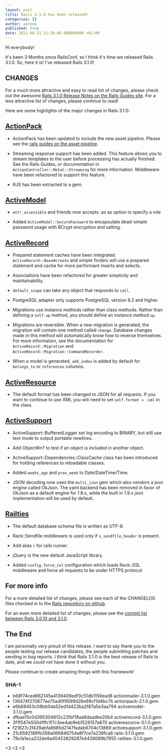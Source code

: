 ```yaml
---
layout: post
title: Rails 3.1.0 has been released!
categories: []
author: aaronp
published: true
date: 2011-08-31 21:20:00.000000000 +01:00
---
```

Hi everybody!

It's been 3 Months since RailsConf, so I think it's time we released Rails 3.1.0.  So, here it is!  I've released Rails 3.1.0!

## CHANGES

For a much more attractive and easy to read list of changes, please check out the awesome [Rails 3.1.0 Release Notes on the Rails Guides site](http://guides.rubyonrails.org/3_1_release_notes.html).  For a less attractive list of changes, please continue to read!

Here are some highlights of the major changes in Rails 3.1.0:

## [ActionPack](https://github.com/rails/rails/blob/3-1-stable/actionpack/CHANGELOG)

* ActionPack has been updated to include the new asset pipeline.  Please see the [rails guides on the asset pipeline](http://edgeguides.rubyonrails.org/asset_pipeline.html).

* Streaming response support has been added.  This feature allows you to stream templates to the user before processing has actually finished.  See the Rails Guides, or documentation in `ActionController::Metal::Streaming` for more information.  Middleware have been refactored to support this feature.

* RJS has been extracted to a gem.

## [ActiveModel](https://github.com/rails/rails/blob/3-1-stable/activemodel/CHANGELOG)

* `attr_accessible` and friends now accepts :as as option to specify a role

* Added `ActiveModel::SecurePassword` to encapsulate dead-simple password usage with BCrypt encryption and salting.

## [ActiveRecord](https://github.com/rails/rails/blob/3-1-stable/activerecord/CHANGELOG)

* Prepared statement caches have been integrated.  `ActiveRecord::Base#create` and simple finders will use a prepared statement and cache for more performant inserts and selects.

* Associations have been refactored for greater simplicity and maintainability.

* `default_scope` can take any object that responds to `call`.

* PostgreSQL adapter only supports PostgreSQL version 8.2 and higher.

* Migrations use instance methods rather than class methods.  Rather than defining a `self.up` method, you should define an instance method `up`.

* Migrations are reversible.  When a new migration is generated, the migration will contain one method called `change`.  Database changes made in this method will automatically know how to reverse themselves.  For more information, see the documentation for `ActiveRecord::Migration` and `ActiveRecord::Migration::CommandRecorder`.

* When a model is generated, `add_index` is added by default for `belongs_to` or `references` columns.

## [ActiveResource](https://github.com/rails/rails/blob/3-1-stable/activeresource/CHANGELOG)

* The default format has been changed to JSON for all requests. If you want to continue to use XML you will need to set `self.format = :xml` in the class.

## [ActiveSupport](https://github.com/rails/rails/blob/3-1-stable/activesupport/CHANGELOG)

* ActiveSupport::BufferedLogger set log encoding to BINARY, but still use text mode to output portable newlines.

* Add Object#in? to test if an object is included in another object.

* ActiveSupport::Dependencies::ClassCache class has been introduced for holding references to reloadable classes.

* Added `weeks_ago` and `prev_week` to Date/DateTime/Time.

* JSON decoding now uses the `multi_json` gem which also vendors a json engine called OkJson. The yaml backend has been removed in favor of OkJson as a default engine for 1.8.x, while the built in 1.9.x json implementation will be used by default.

## [Railties](https://github.com/rails/rails/blob/3-1-stable/railties/CHANGELOG)

* The default database schema file is written as UTF-8.

* Rack::Sendfile middleware is used only if `x_sendfile_header` is present.

* Add alias `r` for rails runner.

* jQuery is the new default JavaScript library.

* Added `config.force_ssl` configuration which loads Rack::SSL middleware and force all requests to be under HTTPS protocol

## For more info

For a more detailed list of changes, please see each of the CHANGELOG files checked in to the [Rails repository on github](http://github.com/rails/rails).

For an even more detailed list of changes, please see the [commit list between Rails 3.0.10 and 3.1.0](https://github.com/rails/rails/compare/v3.0.10...v3.1.0).

## The End

I am personally very proud of this release.  I want to say thank you to the people testing our release candidates, the people submitting patches and sending in bug reports.  I think that Rails 3.1.0 is the best release of Rails to date, and we could not have done it without you.

Please continue to create amazing things with this framework!

### SHA-1

* b68f74ced662145a4139409edf3c51db1159ead8  actionmailer-3.1.0.gem
* 136474f270677ae75ad0f9599d26e89cf1d4bc7b  actionpack-3.1.0.gem
* e6b68453c08bb0da52ed1d422ba2f87a5e3aa794  activemodel-3.1.0.gem
* dfbae15c0d395304812c22fbf18aa9daadbe20b4  activerecord-3.1.0.gem
* 3f1f547e500d1ffc1f7c3ee4ab9eb1526157a870  activeresource-3.1.0.gem
* f21627c2f429abfa8685d2147fadab6704c13869  activesupport-3.1.0.gem
* 21c6592189fb358a066846754a8f7ce7a238fca6  rails-3.1.0.gem
* 79cfa1eca232de9a45453829287e4438089b7955  railties-3.1.0.gem

<3 <3 <3
